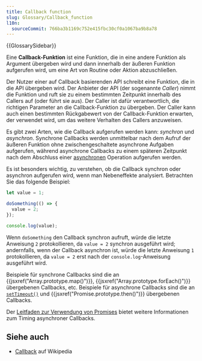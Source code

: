 ```yaml
---
title: Callback function
slug: Glossary/Callback_function
l10n:
  sourceCommit: 766ba3b1169c752e415fbc30cf0a1067ba9b8a78
---
```


{{GlossarySidebar}}

Eine **Callback-Funktion** ist eine Funktion, die in eine andere Funktion als Argument übergeben wird und dann innerhalb der äußeren Funktion aufgerufen wird, um eine Art von Routine oder Aktion abzuschließen.

Der Nutzer einer auf Callback basierenden API schreibt eine Funktion, die in die API übergeben wird. Der Anbieter der API (der sogenannte _Caller_) nimmt die Funktion und ruft sie zu einem bestimmten Zeitpunkt innerhalb des Callers auf (oder führt sie aus). Der Caller ist dafür verantwortlich, die richtigen Parameter an die Callback-Funktion zu übergeben. Der Caller kann auch einen bestimmten Rückgabewert von der Callback-Funktion erwarten, der verwendet wird, um das weitere Verhalten des Callers anzuweisen.

Es gibt zwei Arten, wie die Callback aufgerufen werden kann: _synchron_ und _asynchron_. Synchrone Callbacks werden unmittelbar nach dem Aufruf der äußeren Funktion ohne zwischengeschaltete asynchrone Aufgaben aufgerufen, während asynchrone Callbacks zu einem späteren Zeitpunkt nach dem Abschluss einer [asynchronen](/de/docs/Glossary/asynchronous) Operation aufgerufen werden.

Es ist besonders wichtig, zu verstehen, ob die Callback synchron oder asynchron aufgerufen wird, wenn man Nebeneffekte analysiert. Betrachten Sie das folgende Beispiel:

```js
let value = 1;

doSomething(() => {
  value = 2;
});

console.log(value);
```

Wenn `doSomething` den Callback synchron aufruft, würde die letzte Anweisung `2` protokollieren, da `value = 2` synchron ausgeführt wird; andernfalls, wenn der Callback asynchron ist, würde die letzte Anweisung `1` protokollieren, da `value = 2` erst nach der `console.log`-Anweisung ausgeführt wird.

Beispiele für synchrone Callbacks sind die an {{jsxref("Array.prototype.map()")}}, {{jsxref("Array.prototype.forEach()")}} übergebenen Callbacks, etc. Beispiele für asynchrone Callbacks sind die an [`setTimeout()`](/de/docs/Web/API/setTimeout) und {{jsxref("Promise.prototype.then()")}} übergebenen Callbacks.

Der [Leitfaden zur Verwendung von Promises](/de/docs/Web/JavaScript/Guide/Using_promises#timing) bietet weitere Informationen zum Timing asynchroner Callbacks.

## Siehe auch

- [Callback](<https://en.wikipedia.org/wiki/Callback_(computer_programming)>) auf Wikipedia
